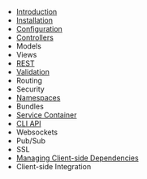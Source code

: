 
* [Introduction](/documentation/introduction.html)
* [Installation](/documentation/installation.html)
* [Configuration](/documentation/configuration.html)
* [Controllers](/documentation/controllers.html)
* Models
* Views
* [REST](/documentation/rest.html)
* [Validation](/documentation/validation.html)
* Routing
* Security
* [Namespaces](/documentation/namespaces.html)
* Bundles
* [Service Container](/documentation/service-container.html)
* [CLI API](/documentation/cli.html)
* Websockets
* Pub/Sub
* SSL
* [Managing Client-side Dependencies](/documentation/client-side-dependencies.html)
* Client-side Integration